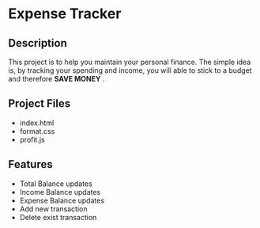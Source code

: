 # Expense Tracker

## Description

This project is to help you maintain your personal finance. The simple idea is, by tracking your spending and income, you will able to stick to a budget and therefore __SAVE MONEY__ . 

## Project Files

- index.html
- format.css
- profit.js

## Features

- Total Balance updates
- Income Balance updates
- Expense Balance updates
- Add new transaction
- Delete exist transaction
